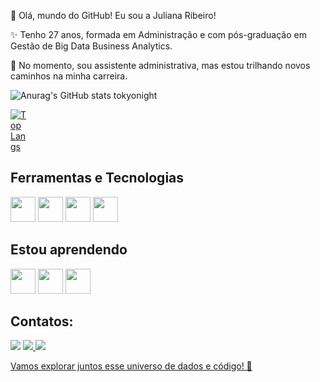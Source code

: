 👋 Olá, mundo do GitHub! Eu sou a Juliana Ribeiro!


✨ Tenho 27 anos, formada em Administração e com pós-graduação em Gestão de Big Data Business Analytics.

🚀 No momento, sou assistente administrativa, mas estou trilhando novos caminhos na minha carreira.

![Anurag's GitHub stats tokyonight](https://github-readme-stats.vercel.app/api?username=eujusr&theme=tokyonight&show_icons=true)

<div style="width: 30px;">
<a href="https://github.com/eujusr/github-readme-stats">
  <img src="https://github-readme-stats.vercel.app/api/top-langs/?username=eujusr&langs_count=8" alt="Top Langs" />
</a>
</div>

## Ferramentas e Tecnologias

<img loading="lazy" src="https://cdn.jsdelivr.net/gh/devicons/devicon@latest/icons/azuresqldatabase/azuresqldatabase-original.svg" width="40" height="40"/> <img loading="lazy" src="https://cdn.jsdelivr.net/gh/devicons/devicon@latest/icons/vscode/vscode-original.svg" width="40" height="40"/>
<img loading="lazy" src="https://cdn.jsdelivr.net/gh/devicons/devicon@latest/icons/github/github-original-wordmark.svg" width="40" height="40"/>
<img loading="lazy" src="https://cdn.jsdelivr.net/gh/devicons/devicon@latest/icons/mysql/mysql-plain-wordmark.svg" width="40" height="40"/>
      
 
   ## Estou aprendendo 
   
 <img loading="lazy" src="https://cdn.jsdelivr.net/gh/devicons/devicon@latest/icons/python/python-original.svg" width="40" height="40"/> <img loading="lazy" src="https://cdn.jsdelivr.net/gh/devicons/devicon@latest/icons/rstudio/rstudio-original.svg" width="40" height="40"/> <img loading="lazy" src="https://cdn.jsdelivr.net/gh/devicons/devicon@latest/icons/numpy/numpy-plain-wordmark.svg" width="40" height="40"/>
          
          
 ## Contatos: 
 
          
 <div>
<a href="https://www.linkedin.com/in/julianasouzaribeiro/"_blank"><img loading="lazy" src="https://img.shields.io/badge/-LinkedIn-%230077B5?style=for-the-badge&logo=linkedin&logoColor=white" target="_blank"></a>
<a href="https://www.instagram.com/eujusr_/" target="_blank"><img loading="lazy" src="https://img.shields.io/badge/-Instagram-%23E4405F?style=for-the-badge&logo=instagram&logoColor=white" target="_blank"></a><a href = "mailto:eujusr@gmail.com">
 <img loading="lazy" src="https://img.shields.io/badge/Gmail-D14836?style=for-the-badge&logo=gmail&logoColor=white" target="_blank"></a><a href="https://www.linkedin.com/in/julianasouzaribeiro/" target="_blank">  
   
</div>          
          

Vamos explorar juntos esse universo de dados e código! 🌟
